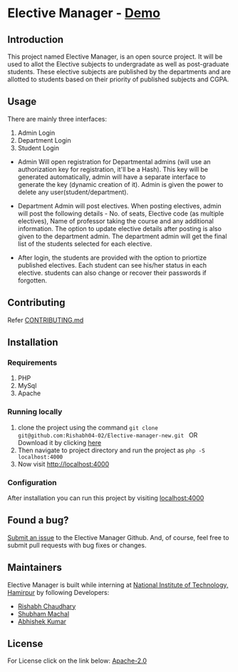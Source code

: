 # Elective Manager - [Demo](http://139.59.13.224:4000/)

## Introduction
This project named Elective Manager, is an open source project. It will be used to allot the Elective subjects to undergradate as well as post-graduate students. These elective subjects are published by the departments and are allotted to students based on their priority of published subjects and CGPA. 

## Usage
There are mainly three interfaces:
1. Admin Login
2. Department Login
3. Student Login

* Admin Will open registration for Departmental admins (will use an authorization key for registration, it'll be a Hash). This key will be generated automatically, admin will have a separate interface to generate the key (dynamic creation of it). Admin is given the power to delete any user(student/department).

* Department Admin will post electives. When posting electives, admin will post the following details - No. of seats, Elective code (as multiple electives), Name of professor taking the course and any additional information. The option to update elective details after posting is also given to the department admin. The department admin will get the final list of the students selected for each elective.

* After login, the students are provided with the option to priortize published electives. Each student can see his/her status in each elective. students can also change or recover their passwords if forgotten.

## Contributing
Refer [CONTRIBUTING.md](https://github.com/Rishabh04-02/Elective-manager-new/blob/master/CONTRIBUTING.md)


## Installation

### Requirements

1. PHP
2. MySql
3. Apache

### Running locally
1. clone the project using the command
``git clone git@github.com:Rishabh04-02/Elective-manager-new.git
``
OR <br>
Download it by clicking [here](https://github.com/Rishabh04-02/Elective-manager-new/archive/master.zip)
2. Then navigate to project directory and run the project as
``php -S localhost:4000
``
3. Now visit [http://localhost:4000](http://localhost:4000)

### Configuration
After installation you can run this project by visiting [localhost:4000](http://localhost:4000/)

## Found a bug?
[Submit an issue](https://github.com/Rishabh04-02/Elective-manager-new/issues) to the Elective Manager Github. And, of course, feel free to submit pull requests with bug fixes or changes.

## Maintainers
Elective Manager is built while interning at [National Institute of Technology, Hamirpur](http://nith.ac.in/nith/) by following Developers:

* [Rishabh Chaudhary](https://github.com/Rishabh04-02)
* [Shubham Machal](https://github.com/shubhammachal)
* [Abhishek Kumar](https://github.com/Abhishek-sopho)

## License
For License click on the link below:
[Apache-2.0](https://github.com/Rishabh04-02/Elective-manager-new/blob/master/LICENSE.md)
